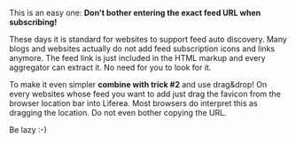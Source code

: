 This is an easy one: <b>Don't bother entering the exact feed URL when subscribing!</b>

These days it is standard for websites to support feed auto discovery. Many blogs and websites actually do not add feed subscription icons and links anymore. The feed link is just included in the HTML markup and every aggregator can extract it. No need for you to look for it.

To make it even simpler <b>combine with trick #2</b> and use drag&drop! On every websites whose feed you want to add just drag the favicon from the browser location bar into Liferea. Most browsers do interpret this as dragging the location. Do not even bother copying the URL.

Be lazy :-)

